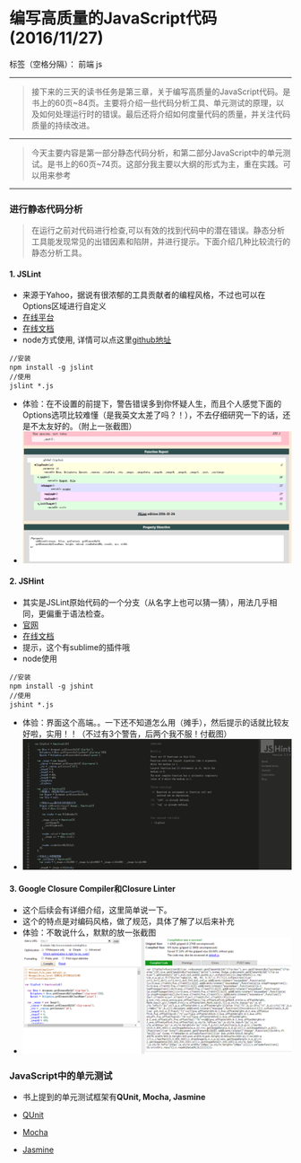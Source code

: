 ﻿# 编写高质量的JavaScript代码(2016/11/27)

标签（空格分隔）： 前端 js

---

> 接下来的三天的读书任务是第三章，关于编写高质量的JavaScript代码。是书上的60页~84页。主要将介绍一些代码分析工具、单元测试的原理，以及如何处理运行时的错误。最后还将介绍如何度量代码的质量，并关注代码质量的持续改进。

--- 

> 今天主要内容是第一部分静态代码分析，和第二部分JavaScript中的单元测试。是书上的60页~74页。这部分我主要以大纲的形式为主，重在实践。可以用来参考

---

### **进行静态代码分析**
> 在运行之前对代码进行检查,可以有效的找到代码中的潜在错误。静态分析工具能发现常见的出错因素和陷阱，并进行提示。下面介绍几种比较流行的静态分析工具。

#### **1. JSLint**
- 来源于Yahoo，据说有很浓郁的工具贡献者的编程风格，不过也可以在Options区域进行自定义
- [在线平台][1]
- [在线文档][2]
- node方式使用, 详情可以点这里[github地址][3]
```
//安装
npm install -g jslint
//使用
jslint *.js
```
- 体验：在不设置的前提下，警告错误多到你怀疑人生，而且个人感觉下面的Options选项比较难懂（是我英文太差了吗？！），不去仔细研究一下的话，还是不太友好的。（附上一张截图）
- ![jslint测试][4]

#### **2. JSHint**
- 其实是JSLint原始代码的一个分支（从名字上也可以猜一猜），用法几乎相同，更偏重于语法检查。
- [官网][5]
- [在线文档][6]
- 提示，这个有sublime的插件哦
- node使用
```
//安装
npm install -g jshint
//使用
jshint *.js
```
- 体验：界面这个高端。。一下还不知道怎么用（摊手），然后提示的话就比较友好啦，实用！！（不过有3个警告，后两个我不服！付截图）
- ![jshint测试][7]

#### **3. Google Closure Compiler和Closure Linter**
- 这个后续会有详细介绍，这里简单说一下。
- 这个的特点是对编码风格，做了规范，具体了解了以后来补充
- 体验：不敢说什么，默默的放一张截图
- ![Closure Compiler][8]

### **JavaScript中的单元测试**
- 书上提到的单元测试框架有**QUnit, Mocha, Jasmine**
- [QUnit][9]
- [Mocha][10]
- [Jasmine][11]


  [1]: http://jslint.com/
  [2]: http://jslint.com/lint.html
  [3]: https://github.com/reid/node-jslint
  [4]: https://raw.githubusercontent.com/rayshuai/Pro-JavaScript-Development-Reading/master/images/6/jslint.png
  [5]: http://jshint.com
  [6]: http://jshint.com/docs/options
  [7]: https://raw.githubusercontent.com/rayshuai/Pro-JavaScript-Development-Reading/master/images/6/jshint.png
  [8]: https://raw.githubusercontent.com/rayshuai/Pro-JavaScript-Development-Reading/master/images/8/closure.png
  [9]: http://qunitjs.com
  [10]: http://visionmedia,github.io/mocha/
  [11]: http://pivotal.github.io/jasmine/